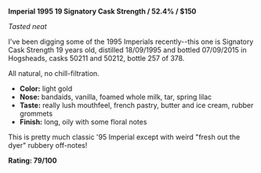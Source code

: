 **Imperial 1995 19 Signatory Cask Strength / 52.4% / $150**

*Tasted neat*

I've been digging some of the 1995 Imperials recently--this one is Signatory Cask Strength 19 years old, distilled 18/09/1995 and bottled 07/09/2015 in Hogsheads, casks 50211 and 50212, bottle 257 of 378.

All natural, no chill-filtration.

* **Color:** light gold
* **Nose:** bandaids, vanilla, foamed whole milk, tar, spring lilac
* **Taste:** really lush mouthfeel, french pastry, butter and ice cream, rubber grommets
* **Finish:** long, oily with some floral notes

This is pretty much classic '95 Imperial except with weird "fresh out the dyer" rubbery off-notes!

**Rating: 79/100**
